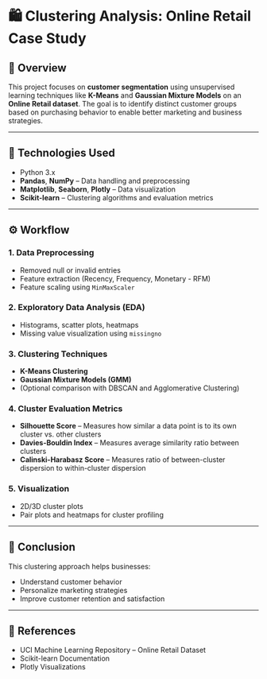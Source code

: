 # 🛍️ Clustering Analysis: Online Retail Case Study

## 📖 Overview

This project focuses on **customer segmentation** using unsupervised learning techniques like **K-Means** and **Gaussian Mixture Models** on an **Online Retail dataset**. The goal is to identify distinct customer groups based on purchasing behavior to enable better marketing and business strategies.

---

## 🧰 Technologies Used

- Python 3.x  
- **Pandas**, **NumPy** – Data handling and preprocessing  
- **Matplotlib**, **Seaborn**, **Plotly** – Data visualization  
- **Scikit-learn** – Clustering algorithms and evaluation metrics 
---


## ⚙️ Workflow

### 1. Data Preprocessing

- Removed null or invalid entries  
- Feature extraction (Recency, Frequency, Monetary - RFM)  
- Feature scaling using `MinMaxScaler`

### 2. Exploratory Data Analysis (EDA)

- Histograms, scatter plots, heatmaps  
- Missing value visualization using `missingno`

### 3. Clustering Techniques

- **K-Means Clustering**  
- **Gaussian Mixture Models (GMM)**  
- (Optional comparison with DBSCAN and Agglomerative Clustering)

### 4. Cluster Evaluation Metrics

- **Silhouette Score** – Measures how similar a data point is to its own cluster vs. other clusters  
- **Davies-Bouldin Index** – Measures average similarity ratio between clusters  
- **Calinski-Harabasz Score** – Measures ratio of between-cluster dispersion to within-cluster dispersion

### 5. Visualization

- 2D/3D cluster plots  
- Pair plots and heatmaps for cluster profiling

---

## 📌 Conclusion

This clustering approach helps businesses:

- Understand customer behavior  
- Personalize marketing strategies  
- Improve customer retention and satisfaction

---

## 📎 References

- UCI Machine Learning Repository – Online Retail Dataset  
- Scikit-learn Documentation  
- Plotly Visualizations

